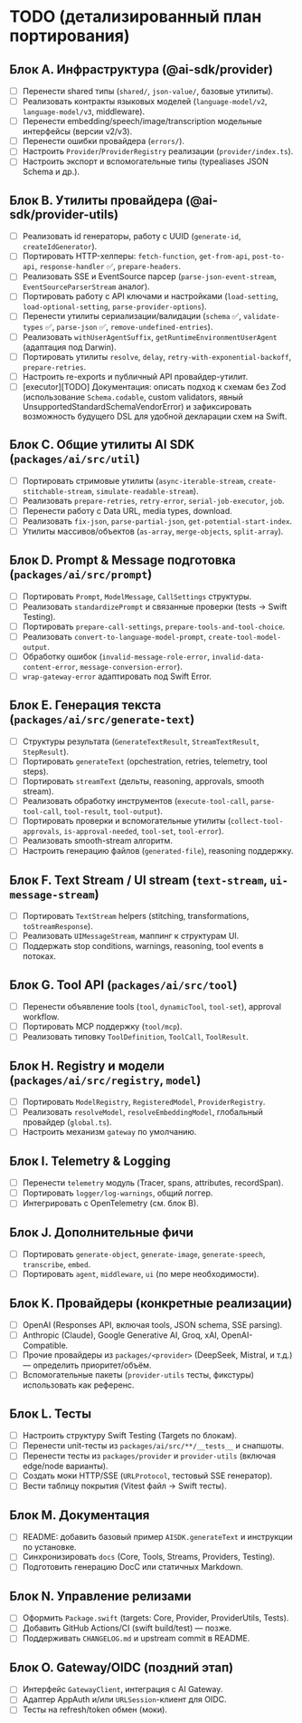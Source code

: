 # TODO (детализированный план портирования)

## Блок A. Инфраструктура (@ai-sdk/provider)
- [ ] Перенести shared типы (`shared/`, `json-value/`, базовые утилиты).
- [ ] Реализовать контракты языковых моделей (`language-model/v2`, `language-model/v3`, middleware).
- [ ] Перенести embedding/speech/image/transcription модельные интерфейсы (версии v2/v3).
- [ ] Перенести ошибки провайдера (`errors/`).
- [ ] Настроить `Provider`/`ProviderRegistry` реализации (`provider/index.ts`).
- [ ] Настроить экспорт и вспомогательные типы (typealiases JSON Schema и др.).

## Блок B. Утилиты провайдера (@ai-sdk/provider-utils)
- [ ] Реализовать id генераторы, работу с UUID (`generate-id`, `createIdGenerator`).
- [ ] Портировать HTTP-хелперы: `fetch-function`, `get-from-api`, `post-to-api`, `response-handler` ✅, `prepare-headers`.
- [ ] Реализовать SSE и EventSource парсер (`parse-json-event-stream`, `EventSourceParserStream` аналог).
- [ ] Портировать работу с API ключами и настройками (`load-setting`, `load-optional-setting`, `parse-provider-options`).
- [ ] Перенести утилиты сериализации/валидации (`schema` ✅, `validate-types` ✅, `parse-json` ✅, `remove-undefined-entries`).
- [ ] Реализовать `withUserAgentSuffix`, `getRuntimeEnvironmentUserAgent` (адаптация под Darwin).
- [ ] Портировать утилиты `resolve`, `delay`, `retry-with-exponential-backoff`, `prepare-retries`.
- [ ] Настроить re-exports и публичный API провайдер-утилит.
- [ ] [executor][TODO] Документация: описать подход к схемам без Zod (использование `Schema.codable`, custom validators, явный UnsupportedStandardSchemaVendorError) и зафиксировать возможность будущего DSL для удобной декларации схем на Swift.

## Блок C. Общие утилиты AI SDK (`packages/ai/src/util`)
- [ ] Портировать стримовые утилиты (`async-iterable-stream`, `create-stitchable-stream`, `simulate-readable-stream`).
- [ ] Реализовать `prepare-retries`, `retry-error`, `serial-job-executor`, `job`.
- [ ] Перенести работу с Data URL, media types, download.
- [ ] Реализовать `fix-json`, `parse-partial-json`, `get-potential-start-index`.
- [ ] Утилиты массивов/объектов (`as-array`, `merge-objects`, `split-array`).

## Блок D. Prompt & Message подготовка (`packages/ai/src/prompt`)
- [ ] Портировать `Prompt`, `ModelMessage`, `CallSettings` структуры.
- [ ] Реализовать `standardizePrompt` и связанные проверки (tests -> Swift Testing).
- [ ] Портировать `prepare-call-settings`, `prepare-tools-and-tool-choice`.
- [ ] Реализовать `convert-to-language-model-prompt`, `create-tool-model-output`.
- [ ] Обработку ошибок (`invalid-message-role-error`, `invalid-data-content-error`, `message-conversion-error`).
- [ ] `wrap-gateway-error` адаптировать под Swift Error.

## Блок E. Генерация текста (`packages/ai/src/generate-text`)
- [ ] Структуры результата (`GenerateTextResult`, `StreamTextResult`, `StepResult`).
- [ ] Портировать `generateText` (орchestration, retries, telemetry, tool steps).
- [ ] Портировать `streamText` (дельты, reasoning, approvals, smooth stream).
- [ ] Реализовать обработку инструментов (`execute-tool-call`, `parse-tool-call`, `tool-result`, `tool-output`).
- [ ] Портировать проверки и вспомогательные утилиты (`collect-tool-approvals`, `is-approval-needed`, `tool-set`, `tool-error`).
- [ ] Реализовать smooth-stream алгоритм.
- [ ] Настроить генерацию файлов (`generated-file`), reasoning поддержку.

## Блок F. Text Stream / UI stream (`text-stream`, `ui-message-stream`)
- [ ] Портировать `TextStream` helpers (stitching, transformations, `toStreamResponse`).
- [ ] Реализовать `UIMessageStream`, маппинг к структурам UI.
- [ ] Поддержать stop conditions, warnings, reasoning, tool events в потоках.

## Блок G. Tool API (`packages/ai/src/tool`)
- [ ] Перенести объявление tools (`tool`, `dynamicTool`, `tool-set`), approval workflow.
- [ ] Портировать MCP поддержку (`tool/mcp`).
- [ ] Реализовать типовку `ToolDefinition`, `ToolCall`, `ToolResult`.

## Блок H. Registry и модели (`packages/ai/src/registry`, `model`)
- [ ] Портировать `ModelRegistry`, `RegisteredModel`, `ProviderRegistry`.
- [ ] Реализовать `resolveModel`, `resolveEmbeddingModel`, глобальный провайдер (`global.ts`).
- [ ] Настроить механизм `gateway` по умолчанию.

## Блок I. Telemetry & Logging
- [ ] Перенести `telemetry` модуль (Tracer, spans, attributes, recordSpan).
- [ ] Портировать `logger/log-warnings`, общий логгер.
- [ ] Интегрировать с OpenTelemetry (см. блок B).

## Блок J. Дополнительные фичи
- [ ] Портировать `generate-object`, `generate-image`, `generate-speech`, `transcribe`, `embed`.
- [ ] Портировать `agent`, `middleware`, `ui` (по мере необходимости).

## Блок K. Провайдеры (конкретные реализации)
- [ ] OpenAI (Responses API, включая tools, JSON schema, SSE parsing).
- [ ] Anthropic (Claude), Google Generative AI, Groq, xAI, OpenAI-Compatible.
- [ ] Прочие провайдеры из `packages/<provider>` (DeepSeek, Mistral, и т.д.) — определить приоритет/объём.
- [ ] Вспомогательные пакеты (`provider-utils` тесты, фикстуры) использовать как референс.

## Блок L. Тесты
- [ ] Настроить структуру Swift Testing (Targets по блокам).
- [ ] Перенести unit-тесты из `packages/ai/src/**/__tests__` и снапшоты.
- [ ] Перенести тесты из `packages/provider` и `provider-utils` (включая edge/node варианты).
- [ ] Создать моки HTTP/SSE (`URLProtocol`, тестовый SSE генератор).
- [ ] Вести таблицу покрытия (Vitest файл → Swift тесты).

## Блок M. Документация
- [ ] README: добавить базовый пример `AISDK.generateText` и инструкции по установке.
- [ ] Синхронизировать `docs` (Core, Tools, Streams, Providers, Testing).
- [ ] Подготовить генерацию DocC или статичных Markdown.

## Блок N. Управление релизами
- [ ] Оформить `Package.swift` (targets: Core, Provider, ProviderUtils, Tests).
- [ ] Добавить GitHub Actions/CI (swift build/test) — позже.
- [ ] Поддерживать `CHANGELOG.md` и upstream commit в README.

## Блок O. Gateway/OIDC (поздний этап)
- [ ] Интерфейс `GatewayClient`, интеграция с AI Gateway.
- [ ] Адаптер AppAuth и/или `URLSession`-клиент для OIDC.
- [ ] Тесты на refresh/token обмен (моки).
